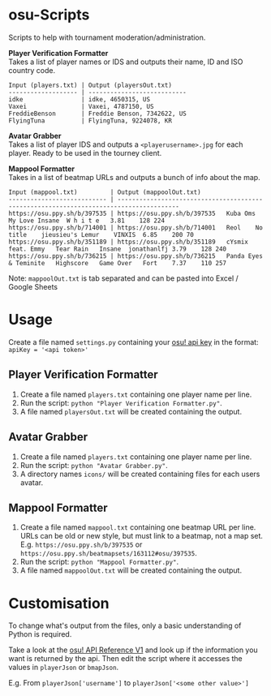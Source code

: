 # osu-Scripts
Scripts to help with tournament moderation/administration.

**Player Verification Formatter**  
Takes a list of player names or IDS and outputs their name, ID and ISO country code.
```
Input (players.txt) | Output (playersOut.txt)    
------------------- | ---------------------------
idke                | idke, 4650315, US          
Vaxei               | Vaxei, 4787150, US         
FreddieBenson       | Freddie Benson, 7342622, US
FlyingTuna          | FlyingTuna, 9224078, KR    
```

**Avatar Grabber**  
Takes a list of player IDS and outputs a `<playerusername>.jpg` for each player. Ready to be used in the tourney client.

**Mappool Formatter**  
Takes in a list of beatmap URLs and outputs a bunch of info about the map.
```
Input (mappool.txt)         | Output (mappoolOut.txt)                                                                
--------------------------- | ---------------------------------------------------------------------------------------
https://osu.ppy.sh/b/397535 | https://osu.ppy.sh/b/397535	Kuba Oms	My Love	Insane	W h i t e	3.81	128	224             
https://osu.ppy.sh/b/714001 | https://osu.ppy.sh/b/714001	Reol	No title	jieusieu's Lemur	VINXIS	6.85	200	70          
https://osu.ppy.sh/b/351189 | https://osu.ppy.sh/b/351189	cYsmix feat. Emmy	Tear Rain	Insane	jonathanlfj	3.79	128	240
https://osu.ppy.sh/b/736215 | https://osu.ppy.sh/b/736215	Panda Eyes & Teminite	Highscore	Game Over	Fort	7.37	110	257
```
Note: `mappoolOut.txt` is tab separated and can be pasted into Excel / Google Sheets

# Usage
Create a file named `settings.py` containing your [osu! api key](https://osu.ppy.sh/p/api) in the format:  
`apiKey = '<api token>'`

## Player Verification Formatter
1. Create a file named `players.txt` containing one player name per line.  
1. Run the script: `python "Player Verification Formatter.py"`.  
1. A file named `playersOut.txt` will be created containing the output.

## Avatar Grabber
1. Create a file named `players.txt` containing one player name per line.  
1. Run the script: `python "Avatar Grabber.py"`.  
1. A directory names `icons/` will be created containing files for each users avatar.

## Mappool Formatter
1. Create a file named `mappool.txt` containing one beatmap URL per line.  URLs can be old or new style, but must 
link to a beatmap, not a map set.
E.g. `https://osu.ppy.sh/b/397535` or `https://osu.ppy.sh/beatmapsets/163112#osu/397535`.  
1. Run the script: `python "Mappool Formatter.py"`.  
1. A file named `mappoolOut.txt` will be created containing the output.

# Customisation
To change what's output from the files, only a basic understanding of Python is required.

Take a look at the [osu! API Reference V1](https://github.com/ppy/osu-api/wiki) and look up if the information you want is returned by the api. Then edit the script where it accesses the values in `playerJson` or `bmapJson`.

E.g. From `playerJson['username']` to `playerJson['<some other value>']`
